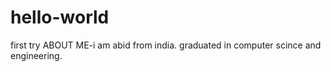 hello-world
===========

first try
ABOUT ME-i am abid from india. graduated in computer scince and engineering. 
